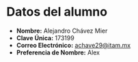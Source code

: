 # Datos del alumno
- **Nombre:** Alejandro Chávez Mier
- **Clave Única:**  173199
- **Correo Electrónico:** achave29@itam.mx
- **Preferencia de Nombre:** Alex

